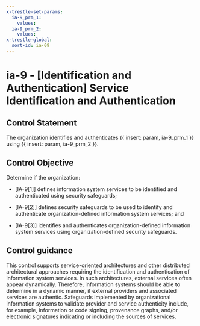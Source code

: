 ```yaml
---
x-trestle-set-params:
  ia-9_prm_1:
    values:
  ia-9_prm_2:
    values:
x-trestle-global:
  sort-id: ia-09
---
```


# ia-9 - \[Identification and Authentication\] Service Identification and Authentication

## Control Statement

The organization identifies and authenticates {{ insert: param, ia-9_prm_1 }} using {{ insert: param, ia-9_prm_2 }}.

## Control Objective

Determine if the organization:

- \[IA-9[1]\] defines information system services to be identified and authenticated using security safeguards;

- \[IA-9[2]\] defines security safeguards to be used to identify and authenticate organization-defined information system services; and

- \[IA-9[3]\] identifies and authenticates organization-defined information system services using organization-defined security safeguards.

## Control guidance

This control supports service-oriented architectures and other distributed architectural approaches requiring the identification and authentication of information system services. In such architectures, external services often appear dynamically. Therefore, information systems should be able to determine in a dynamic manner, if external providers and associated services are authentic. Safeguards implemented by organizational information systems to validate provider and service authenticity include, for example, information or code signing, provenance graphs, and/or electronic signatures indicating or including the sources of services.
